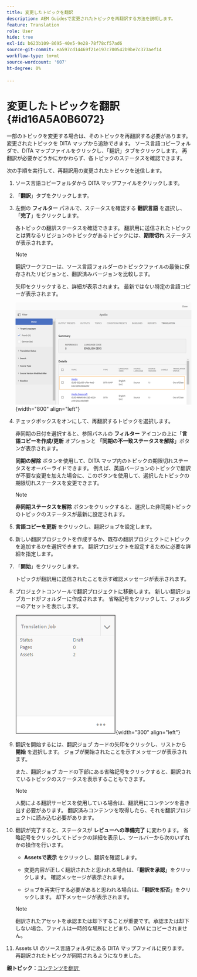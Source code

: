 ```yaml
---
title: 変更したトピックを翻訳
description: AEM Guidesで変更されたトピックを再翻訳する方法を説明します。
feature: Translation
role: User
hide: true
exl-id: b623b109-8695-40e5-9e28-78f78cf57ad6
source-git-commit: ea597cd14469f21e197c700542b9be7c373aef14
workflow-type: tm+mt
source-wordcount: '607'
ht-degree: 0%

---
```


# 変更したトピックを翻訳 {#id16A5A0B6072}

一部のトピックを変更する場合は、そのトピックを再翻訳する必要があります。 変更されたトピックを DITA マップから追跡できます。 ソース言語コピーフォルダで、DITA マップファイルをクリックし、「翻訳」タブをクリックします。 再翻訳が必要かどうかにかかわらず、各トピックのステータスを確認できます。

次の手順を実行して、再翻訳用の変更されたトピックを送信します。

1. ソース言語コピーフォルダから DITA マップファイルをクリックします。

1. 「**翻訳**」タブをクリックします。

1. 左側の **フィルター** パネルで、ステータスを確認する **翻訳言語** を選択し、「**完了**」をクリックします。

   各トピックの翻訳ステータスを確認できます。 翻訳用に送信されたトピックとは異なるリビジョンのトピックがあるトピックには、**期限切れ** ステータスが表示されます。

   >[!NOTE]
   >
   > 翻訳ワークフローは、ソース言語フォルダーのトピックファイルの最後に保存されたリビジョンと、翻訳済みバージョンを比較します。

   矢印をクリックすると、詳細が表示されます。 最新ではない特定の言語コピーが表示されます。

   ![](images/out-of-sync-uuid.png){width="800" align="left"}

1. チェックボックスをオンにして、再翻訳するトピックを選択します。

   非同期の日付を選択すると、参照パネルの **フィルター** アイコンの上に「**言語コピーを作成/更新** オプションと **「同期の不一致ステータスを解除**」ボタンが表示されます。

   **同期の解除** ボタンを使用して、DITA マップ内のトピックの期限切れステータスをオーバーライドできます。 例えば、英語バージョンのトピックで翻訳が不要な変更を加えた場合に、このボタンを使用して、選択したトピックの期限切れステータスを変更できます。

   >[!NOTE]
   >
   > **非同期ステータスを解除** ボタンをクリックすると、選択した非同期トピックのトピックのステータスが最新に設定されます。

1. **言語コピーを更新** をクリックし、翻訳ジョブを設定します。

1. 新しい翻訳プロジェクトを作成するか、既存の翻訳プロジェクトにトピックを追加するかを選択できます。 翻訳プロジェクトを設定するために必要な詳細を指定します。

1. 「**開始**」をクリックします。

   トピックが翻訳用に送信されたことを示す確認メッセージが表示されます。

1. プロジェクトコンソールで翻訳プロジェクトに移動します。 新しい翻訳ジョブカードがフォルダーに作成されます。 省略記号をクリックして、フォルダーのアセットを表示します。

   ![](images/incremental-job.PNG){width="300" align="left"}

1. 翻訳を開始するには、翻訳ジョブ カードの矢印をクリックし、リストから **開始** を選択します。 ジョブが開始されたことを示すメッセージが表示されます。

   また、翻訳ジョブ カードの下部にある省略記号をクリックすると、翻訳されているトピックのステータスを表示することもできます。

   >[!NOTE]
   >
   > 人間による翻訳サービスを使用している場合は、翻訳用にコンテンツを書き出す必要があります。 翻訳済みコンテンツを取得したら、それを翻訳プロジェクトに読み込む必要があります。

1. 翻訳が完了すると、ステータスが **レビューへの準備完了** に変わります。 省略記号をクリックしてトピックの詳細を表示し、ツールバーから次のいずれかの操作を行います。

   - **Assetsで表示** をクリックし、翻訳を確認します。

   - 変更内容が正しく翻訳されたと思われる場合は、「**翻訳を承認**」をクリックします。 確認メッセージが表示されます。

   - ジョブを再実行する必要があると思われる場合は、「**翻訳を拒否**」をクリックします。 却下メッセージが表示されます。

   >[!NOTE]
   >
   > 翻訳されたアセットを承認または却下することが重要です。承認または却下しない場合、ファイルは一時的な場所にとどまり、DAM にコピーされません。

1. Assets UI のソース言語フォルダにある DITA マップファイルに戻ります。 再翻訳されたトピックが同期されるようになりました。


**親トピック：**&#x200B;[&#x200B; コンテンツを翻訳 &#x200B;](translation.md)
